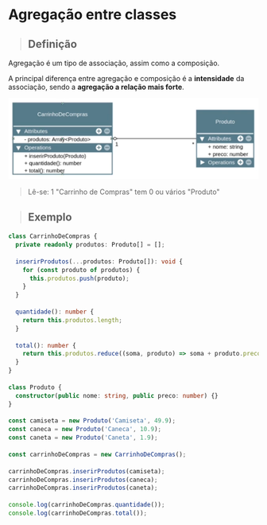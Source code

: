 # Agregação entre classes

> ## **Definição**

Agregação é um tipo de associação, assim como a composição.

A principal diferença entre agregação e composição é a **intensidade** da associação, sendo a **agregação a relação mais forte**.

![](./assets/agregacao-diagrama-uml.png)
> Lê-se: 1 "Carrinho de Compras" tem 0 ou vários "Produto"


> ## **Exemplo**

```ts
class CarrinhoDeCompras {
  private readonly produtos: Produto[] = [];

  inserirProdutos(...produtos: Produto[]): void {
    for (const produto of produtos) {
      this.produtos.push(produto);
    }
  }

  quantidade(): number {
    return this.produtos.length;
  }

  total(): number {
    return this.produtos.reduce((soma, produto) => soma + produto.preco, 0);
  }
}

class Produto {
  constructor(public nome: string, public preco: number) {}
}

const camiseta = new Produto('Camiseta', 49.9);
const caneca = new Produto('Caneca', 10.9);
const caneta = new Produto('Caneta', 1.9);

const carrinhoDeCompras = new CarrinhoDeCompras();

carrinhoDeCompras.inserirProdutos(camiseta);
carrinhoDeCompras.inserirProdutos(caneca);
carrinhoDeCompras.inserirProdutos(caneta);

console.log(carrinhoDeCompras.quantidade());
console.log(carrinhoDeCompras.total());

```
